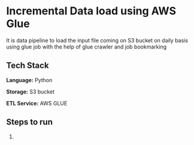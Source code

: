 # Incremental Data load using AWS Glue

It is data pipeline to load the input file coming on S3 bucket on daily basis using glue job with the help of glue crawler and job bookmarking

## Tech Stack

**Language:** Python

**Storage:**  S3 bucket

**ETL Service:** AWS GLUE

## Steps to run 

1.
